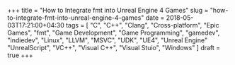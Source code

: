 +++
title = "How to Integrate fmt into Unreal Engine 4 Games"
slug = "how-to-integrate-fmt-into-unreal-engine-4-games"
date = 2018-05-03T17:21:00+04:30
tags = [ "C", "C++", "Clang", "Cross-platform", "Epic Games", "fmt", "Game Development", "Game Programming", "gamedev", "indiedev", "Linux", "LLVM", "MSVC", "UDK", "UE4", "Unreal Engine" "UnrealScript", "VC++", "Visual C++", "Visual Stuio", "Windows" ]
draft = true
+++

<!--more-->
